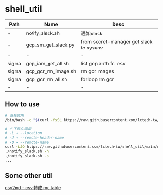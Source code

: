 # shell_util

|Path|Name|Desc|
|-|-|-|
|-|notify_slack.sh|通知slack|
|-|gcp_sm_get_slack.py|from secret-manager get slack to sysenv |
|-|-|-|
|sigma|gcp_iam_get_all.sh|list gcp auth fo .csv|
|sigma|gcp_gcr_rm_image.sh| rm gcr images|
|sigma|gcp_gcr_rm_all.sh|forloop rm gcr|
|-|-|-|

## How to use

```sh
# 直接調用
/bin/bash -c "$(curl -fsSL https://raw.githubusercontent.com/lctech-tw/shell_util/main/notify_slack.sh)"

# 先下載在調用
# -L → --location
# -J → --remote-header-name
# -O → --remote-name
curl -LJO https://raw.githubusercontent.com/lctech-tw/shell_util/main/notify_slack.sh 
./notify_slack.sh -h
./notify_slack.sh -s 
...

```

## Some other util

[csv2md - csv 轉成 md table](https://www.convertcsv.com/csv-to-markdown.htm)
